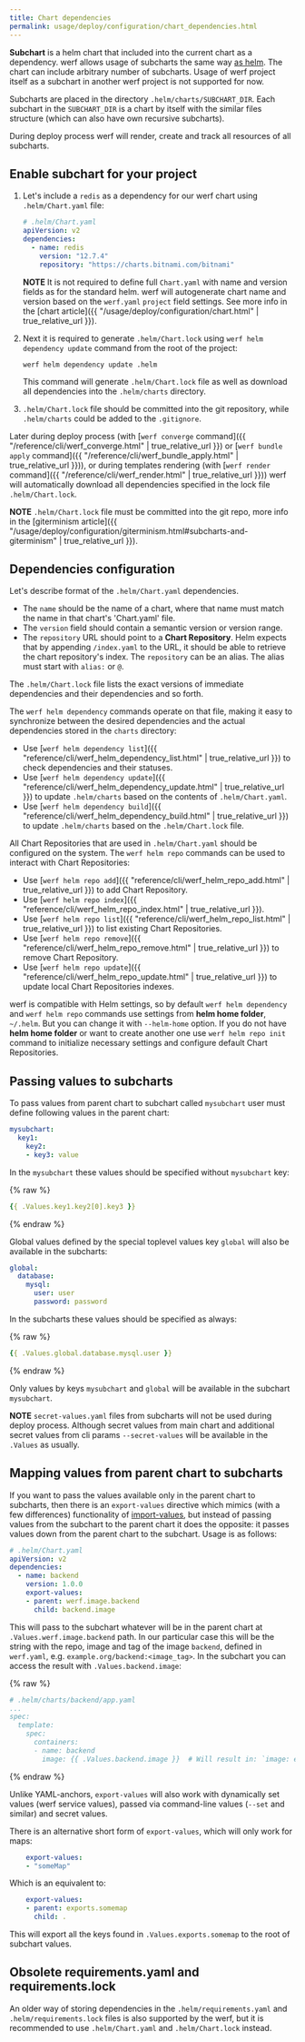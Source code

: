 ```yaml
---
title: Chart dependencies
permalink: usage/deploy/configuration/chart_dependencies.html
---
```


**Subchart** is a helm chart that included into the current chart as a dependency. werf allows usage of subcharts the same way [as helm](https://helm.sh/docs/topics/charts/). The chart can include arbitrary number of subcharts. Usage of werf project itself as a subchart in another werf project is not supported for now.

Subcharts are placed in the directory `.helm/charts/SUBCHART_DIR`. Each subchart in the `SUBCHART_DIR` is a chart by itself with the similar files structure (which can also have own recursive subcharts).

During deploy process werf will render, create and track all resources of all subcharts.

## Enable subchart for your project

 1. Let's include a `redis` as a dependency for our werf chart using `.helm/Chart.yaml` file:

     ```yaml
     # .helm/Chart.yaml
     apiVersion: v2
     dependencies:
       - name: redis
         version: "12.7.4"
         repository: "https://charts.bitnami.com/bitnami"
      ```

     **NOTE** It is not required to define full `Chart.yaml` with name and version fields as for the standard helm. werf will autogenerate chart name and version based on the `werf.yaml` `project` field settings. See more info in the [chart article]({{ "/usage/deploy/configuration/chart.html" | true_relative_url }}).

 2. Next it is required to generate `.helm/Chart.lock` using `werf helm dependency update` command from the root of the project:

     ```shell
     werf helm dependency update .helm
     ```

     This command will generate `.helm/Chart.lock` file as well as download all dependencies into the `.helm/charts` directory.
     
 3. `.helm/Chart.lock` file should be committed into the git repository, while `.helm/charts` could be added to the `.gitignore`.

Later during deploy process (with [`werf converge` command]({{ "/reference/cli/werf_converge.html" | true_relative_url }}) or [`werf bundle apply` command]({{ "/reference/cli/werf_bundle_apply.html" | true_relative_url }})), or during templates rendering (with [`werf render` command]({{ "/reference/cli/werf_render.html" | true_relative_url }})) werf will automatically download all dependencies specified in the lock file `.helm/Chart.lock`.

**NOTE** `.helm/Chart.lock` file must be committed into the git repo, more info in the [giterminism article]({{ "/usage/deploy/configuration/giterminism.html#subcharts-and-giterminism" | true_relative_url }}).

## Dependencies configuration

<!-- Move to reference -->

Let's describe format of the `.helm/Chart.yaml` dependencies.

* The `name` should be the name of a chart, where that name must match the name in that chart's 'Chart.yaml' file.
* The `version` field should contain a semantic version or version range.
* The `repository` URL should point to a **Chart Repository**. Helm expects that by appending `/index.yaml` to the URL, it should be able to retrieve the chart repository's index. The `repository` can be an alias. The alias must start with `alias:` or `@`.

The `.helm/Chart.lock` file lists the exact versions of immediate dependencies and their dependencies and so forth.

The `werf helm dependency` commands operate on that file, making it easy to synchronize between the desired dependencies and the actual dependencies stored in the `charts` directory:
* Use [`werf helm dependency list`]({{ "reference/cli/werf_helm_dependency_list.html" | true_relative_url }}) to check dependencies and their statuses.
* Use [`werf helm dependency update`]({{ "reference/cli/werf_helm_dependency_update.html" | true_relative_url }}) to update `.helm/charts` based on the contents of `.helm/Chart.yaml`.
* Use [`werf helm dependency build`]({{ "reference/cli/werf_helm_dependency_build.html" | true_relative_url }}) to update `.helm/charts` based on the `.helm/Chart.lock` file.

All Chart Repositories that are used in `.helm/Chart.yaml` should be configured on the system. The `werf helm repo` commands can be used to interact with Chart Repositories:
* Use [`werf helm repo add`]({{ "reference/cli/werf_helm_repo_add.html" | true_relative_url }}) to add Chart Repository.
* Use [`werf helm repo index`]({{ "reference/cli/werf_helm_repo_index.html" | true_relative_url }}).
* Use [`werf helm repo list`]({{ "reference/cli/werf_helm_repo_list.html" | true_relative_url }}) to list existing Chart Repositories.
* Use [`werf helm repo remove`]({{ "reference/cli/werf_helm_repo_remove.html" | true_relative_url }}) to remove Chart Repository.
* Use [`werf helm repo update`]({{ "reference/cli/werf_helm_repo_update.html" | true_relative_url }}) to update local Chart Repositories indexes.

werf is compatible with Helm settings, so by default `werf helm dependency` and `werf helm repo` commands use settings from **helm home folder**, `~/.helm`. But you can change it with `--helm-home` option. If you do not have **helm home folder** or want to create another one use `werf helm repo init` command to initialize necessary settings and configure default Chart Repositories.

## Passing values to subcharts

To pass values from parent chart to subchart called `mysubchart` user must define following values in the parent chart:

```yaml
mysubchart:
  key1:
    key2:
    - key3: value
```

In the `mysubchart` these values should be specified without `mysubchart` key:

{% raw %}
```yaml
{{ .Values.key1.key2[0].key3 }}
```
{% endraw %}

Global values defined by the special toplevel values key `global` will also be available in the subcharts:

```yaml
global:
  database:
    mysql:
      user: user
      password: password
```

In the subcharts these values should be specified as always:

{% raw %}
```yaml
{{ .Values.global.database.mysql.user }}
```
{% endraw %}

Only values by keys `mysubchart` and `global` will be available in the subchart `mysubchart`.

**NOTE** `secret-values.yaml` files from subcharts will not be used during deploy process. Although secret values from main chart and additional secret values from cli params `--secret-values` will be available in the `.Values` as usually.

## Mapping values from parent chart to subcharts

If you want to pass the values available only in the parent chart to subcharts, then there is an `export-values` directive which mimics (with a few differences) functionality of [import-values](https://helm.sh/docs/topics/charts/#importing-child-values-via-dependencies), but instead of passing values from the subchart to the parent chart it does the opposite: it passes values down from the parent chart to the subchart. Usage is as follows:

```yaml
# .helm/Chart.yaml
apiVersion: v2
dependencies:
  - name: backend
    version: 1.0.0
    export-values:
    - parent: werf.image.backend
      child: backend.image
```

This will pass to the subchart whatever will be in the parent chart at `.Values.werf.image.backend` path. In our particular case this will be the string with the repo, image and tag of the image `backend`, defined in `werf.yaml`, e.g. `example.org/backend:<image_tag>`. In the subchart you can access the result with `.Values.backend.image`:

{% raw %}
```yaml
# .helm/charts/backend/app.yaml
...
spec:
  template:
    spec:
      containers:
      - name: backend
        image: {{ .Values.backend.image }}  # Will result in: `image: example.org/backend:<image_tag>`
```
{% endraw %}

Unlike YAML-anchors, `export-values` will also work with dynamically set values (werf service values), passed via command-line values (`--set` and similar) and secret values.

There is an alternative short form of `export-values`, which will only work for maps:

```yaml
    export-values:
    - "someMap"
```

Which is an equivalent to:

```yaml
    export-values:
    - parent: exports.somemap
      child: .
```

This will export all the keys found in `.Values.exports.somemap` to the root of subchart values.

## Obsolete requirements.yaml and requirements.lock

An older way of storing dependencies in the `.helm/requirements.yaml` and `.helm/requirements.lock` files is also supported by the werf, but it is recommended to use `.helm/Chart.yaml` and `.helm/Chart.lock` instead. 
